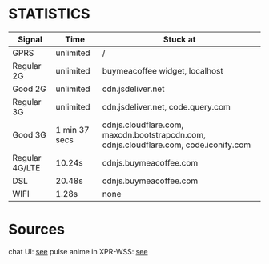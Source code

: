 # STATISTICS

<table>
        <thead>
            <tr>
                <th>Signal</th>
                <th>Time</th>
                <th>Stuck at</th>
            </tr>
        </thead>
        <tbody>
            <tr>
                <td>GPRS</td>
                <td>unlimited</td>
                <td>/</td>
            </tr>
            <tr>
                <td>Regular 2G</td>
                <td>unlimited</td>
                <td>buymeacoffee widget, localhost</td>
            </tr>
            <tr>
                <td>Good 2G</td>
                <td>unlimited</td>
                <td>cdn.jsdeliver.net</td>
            </tr>
            <tr>
                <td>Regular 3G</td>
                <td>unlimited</td>
                <td>cdn.jsdeliver.net, code.query.com</td>
            </tr>
            <tr>
                <td>Good 3G</td>
                <td>1 min 37 secs</td>
                <td>cdnjs.cloudflare.com, maxcdn.bootstrapcdn.com, cdnjs.cloudflare.com, code.iconify.com</td>
            </tr>
            <tr>
                <td>Regular 4G/LTE</td>
                <td>10.24s</td>
                <td>cdnjs.buymeacoffee.com</td>
            </tr>
            <tr>
                <td>DSL</td>
                <td>20.48s</td>
                <td>cdnjs.buymeacoffee.com</td>
            </tr>
            <tr>
                <td>WIFI</td>
                <td>1.28s</td>
                <td>none</td>
            </tr>
        </tbody>
    </table>

# Sources
chat UI: [see](https://www.codepel.com/html-css/chat-box-html-code-for-website/)
pulse anime in XPR-WSS: [see](https://codepen.io/saigowthamr/pen/PowdZqy)